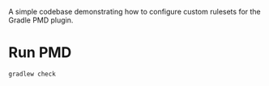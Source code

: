 A simple codebase demonstrating how to configure custom rulesets for the Gradle PMD plugin.

# Run PMD
```bash
gradlew check
```
